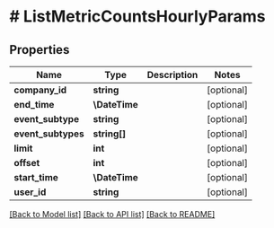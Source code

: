 # # ListMetricCountsHourlyParams

## Properties

Name | Type | Description | Notes
------------ | ------------- | ------------- | -------------
**company_id** | **string** |  | [optional]
**end_time** | **\DateTime** |  | [optional]
**event_subtype** | **string** |  | [optional]
**event_subtypes** | **string[]** |  | [optional]
**limit** | **int** |  | [optional]
**offset** | **int** |  | [optional]
**start_time** | **\DateTime** |  | [optional]
**user_id** | **string** |  | [optional]

[[Back to Model list]](../../README.md#models) [[Back to API list]](../../README.md#endpoints) [[Back to README]](../../README.md)
